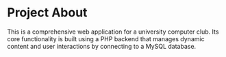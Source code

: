 # Project About
This is a comprehensive web application for a university computer club. Its core functionality is built using a PHP backend that manages dynamic content and user interactions by connecting to a MySQL database.
